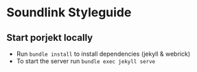 # Soundlink Styleguide

## Start porjekt locally

- Run `bundle install` to install dependencies (jekyll & webrick)
- To start the server run `bundle exec jekyll serve`